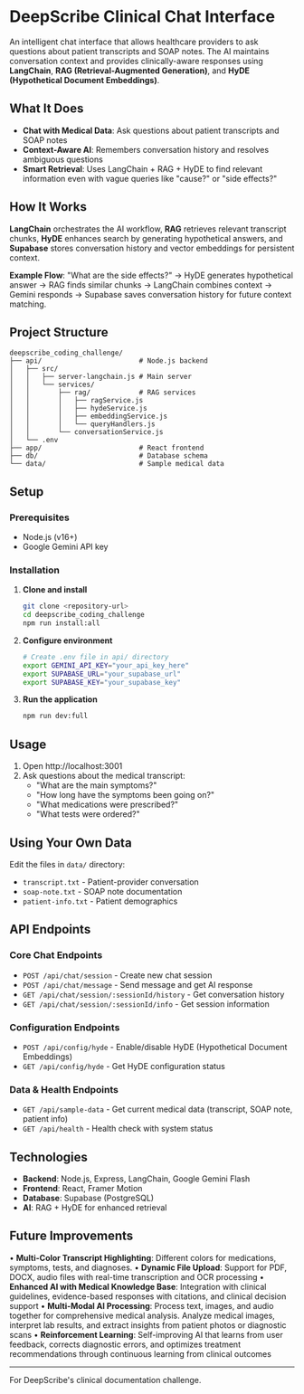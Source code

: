 # DeepScribe Clinical Chat Interface

An intelligent chat interface that allows healthcare providers to ask questions about patient transcripts and SOAP notes. The AI maintains conversation context and provides clinically-aware responses using **LangChain**, **RAG (Retrieval-Augmented Generation)**, and **HyDE (Hypothetical Document Embeddings)**.

## What It Does

- **Chat with Medical Data**: Ask questions about patient transcripts and SOAP notes
- **Context-Aware AI**: Remembers conversation history and resolves ambiguous questions
- **Smart Retrieval**: Uses LangChain + RAG + HyDE to find relevant information even with vague queries like "cause?" or "side effects?"

## How It Works

**LangChain** orchestrates the AI workflow, **RAG** retrieves relevant transcript chunks, **HyDE** enhances search by generating hypothetical answers, and **Supabase** stores conversation history and vector embeddings for persistent context.

**Example Flow**: "What are the side effects?" → HyDE generates hypothetical answer → RAG finds similar chunks → LangChain combines context → Gemini responds → Supabase saves conversation history for future context matching.

## Project Structure
```
deepscribe_coding_challenge/
├── api/                        # Node.js backend
│   ├── src/
│   │   ├── server-langchain.js # Main server
│   │   └── services/
│   │       ├── rag/            # RAG services
│   │       │   ├── ragService.js
│   │       │   ├── hydeService.js
│   │       │   ├── embeddingService.js
│   │       │   └── queryHandlers.js
│   │       └── conversationService.js
│   └── .env
├── app/                        # React frontend
├── db/                         # Database schema
└── data/                       # Sample medical data
```

## Setup

### Prerequisites
- Node.js (v16+)
- Google Gemini API key

### Installation

1. **Clone and install**
   ```bash
   git clone <repository-url>
   cd deepscribe_coding_challenge
   npm run install:all
   ```

2. **Configure environment**
   ```bash
   # Create .env file in api/ directory
   export GEMINI_API_KEY="your_api_key_here" 
   export SUPABASE_URL="your_supabase_url" 
   export SUPABASE_KEY="your_supabase_key" 
   ```

3. **Run the application**
   ```bash
   npm run dev:full
   ```

## Usage

1. Open http://localhost:3001
2. Ask questions about the medical transcript:
   - "What are the main symptoms?"
   - "How long have the symptoms been going on?"
   - "What medications were prescribed?"
   - "What tests were ordered?"

## Using Your Own Data

Edit the files in `data/` directory:
- `transcript.txt` - Patient-provider conversation
- `soap-note.txt` - SOAP note documentation
- `patient-info.txt` - Patient demographics

## API Endpoints

### Core Chat Endpoints
- `POST /api/chat/session` - Create new chat session
- `POST /api/chat/message` - Send message and get AI response
- `GET /api/chat/session/:sessionId/history` - Get conversation history
- `GET /api/chat/session/:sessionId/info` - Get session information

### Configuration Endpoints
- `POST /api/config/hyde` - Enable/disable HyDE (Hypothetical Document Embeddings)
- `GET /api/config/hyde` - Get HyDE configuration status

### Data & Health Endpoints
- `GET /api/sample-data` - Get current medical data (transcript, SOAP note, patient info)
- `GET /api/health` - Health check with system status

## Technologies

- **Backend**: Node.js, Express, LangChain, Google Gemini Flash
- **Frontend**: React, Framer Motion
- **Database**: Supabase (PostgreSQL)
- **AI**: RAG + HyDE for enhanced retrieval

## Future Improvements

• **Multi-Color Transcript Highlighting**: Different colors for medications, symptoms, tests, and diagnoses.
• **Dynamic File Upload**: Support for PDF, DOCX, audio files with real-time transcription and OCR processing
• **Enhanced AI with Medical Knowledge Base**: Integration with clinical guidelines, evidence-based responses with citations, and clinical decision support
• **Multi-Modal AI Processing**: Process text, images, and audio together for comprehensive medical analysis. Analyze medical images, interpret lab results, and extract insights from patient photos or diagnostic scans
• **Reinforcement Learning**: Self-improving AI that learns from user feedback, corrects diagnostic errors, and optimizes treatment recommendations through continuous learning from clinical outcomes

---

For DeepScribe's clinical documentation challenge.
